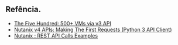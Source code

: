 

## Refência.
+ [The Five Hundred: 500+ VMs via v3 API](https://www.nutanix.dev/2019/06/13/the-five-hundred-500-vms-via-v3-api/)
+ [Nutanix v4 APIs: Making The First Requests (Python 3 API Client)](https://www.nutanix.dev/2022/09/07/nutanix-v4-apis-making-the-first-requests-python-3-api-client/)
+ [Nutanix : REST API Calls Examples](https://www.lets-talk-about.tech/2018/03/nutanix-rest-api-calls-samples.html)
